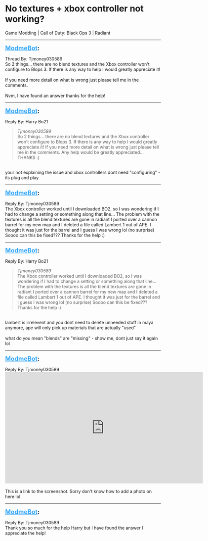 # No textures + xbox controller not working?
Game Modding | Call of Duty: Black Ops 3 | Radiant

---
<strong style="font-size: 1.4em;"><span style="text-decoration: underline;text-decoration-color: #34a7f9;"><span style="color:#34a7f9;">ModmeBot</span></span>:</strong>

<p>Thread By: Tjmoney030589<br />So 2 things... there are no blend textures and the Xbox controller won&#39;t configure to Blops 3. If there is any way to help I would greatly appreciate it! <br /> <br />If you need more detail on what is wrong just please tell me in the comments.<br /> <br />Nvm, I have found an answer thanks for the help!</p>

---
<strong style="font-size: 1.4em;"><span style="text-decoration: underline;text-decoration-color: #34a7f9;"><span style="color:#34a7f9;">ModmeBot</span></span>:</strong>

<p>Reply By: Harry Bo21<br /><blockquote><em>Tjmoney030589</em><br />So 2 things... there are no blend textures and the Xbox controller won&#39;t configure to Blops 3. If there is any way to help I would greatly appreciate it!    If you need more detail on what is wrong just please tell me in the comments.   Any help would be greatly appreciated... THANKS :)</blockquote><br /> your not explaining the issue and xbox controllers dont need &quot;configuring&quot; - its plug and play</p>

---
<strong style="font-size: 1.4em;"><span style="text-decoration: underline;text-decoration-color: #34a7f9;"><span style="color:#34a7f9;">ModmeBot</span></span>:</strong>

<p>Reply By: Tjmoney030589<br />The Xbox controller worked until I downloaded BO2,  so I was wondering if I had to change a setting or something along that line... The problem with the textures is all the blend textures are gone in radiant I ported over a cannon barrel for my new map and I deleted a file called Lambert 1 out of APE. I thought it was just for the barrel and I guess I was wrong lol (no surprise) Soooo can this be fixed??? Thanks for the help :)</p>

---
<strong style="font-size: 1.4em;"><span style="text-decoration: underline;text-decoration-color: #34a7f9;"><span style="color:#34a7f9;">ModmeBot</span></span>:</strong>

<p>Reply By: Harry Bo21<br /><blockquote><em>Tjmoney030589</em><br />The Xbox controller worked until I downloaded BO2,  so I was wondering if I had to change a setting or something along that line... The problem with the textures is all the blend textures are gone in radiant I ported over a cannon barrel for my new map and I deleted a file called Lambert 1 out of APE. I thought it was just for the barrel and I guess I was wrong lol (no surprise) Soooo can this be fixed??? Thanks for the help :)  </blockquote><br /> lambert is irrelevent and you dont need to delete unneeded stuff in maya anymore, ape will only pick up materials that are actually &quot;used&quot;<br /><br />what do you mean &quot;blends&quot; are &quot;missing&quot; - show me, dont just say it again lol</p>

---
<strong style="font-size: 1.4em;"><span style="text-decoration: underline;text-decoration-color: #34a7f9;"><span style="color:#34a7f9;">ModmeBot</span></span>:</strong>

<p>Reply By: Tjmoney030589<br /><iframe type="text/html" width="640" height="360" src="https://www.youtube.com/embed/366q7Ym" frameborder="0"></iframe><br /> <br />This is a link to the screenshot. Sorry don&#39;t know how to add a photo on here lol</p>

---
<strong style="font-size: 1.4em;"><span style="text-decoration: underline;text-decoration-color: #34a7f9;"><span style="color:#34a7f9;">ModmeBot</span></span>:</strong>

<p>Reply By: Tjmoney030589<br />Thank you so much for the help Harry but I have found the answer I appreciate the help!</p>
